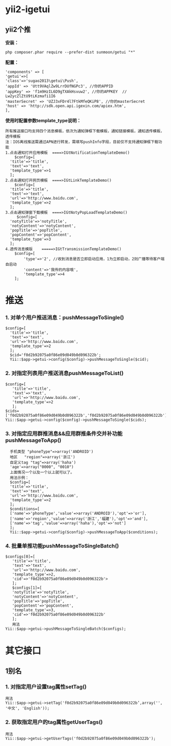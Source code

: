 yii2-igetui
===
yii2个推
---
**安装：**

```
php composer.phar require --prefer-dist sunmoon/getui "*"
```
**配置：**

    'components' => [
    'getui'=>[
    'class'=>'sugao2013\getui\Push',
    'appId' => 'Utt9VAqlZw9LrrDUfNGPc3', //你的APPID
    'appKey' => 'f1m9HzIL6D9gTXAkHsvuw2', //你的APPKEY  //   Lw2ycZlZtU9tLKzmafi1I6
    'masterSecret' => 'UZJ3xFDr4l7FtkMfeQKiP8', //你的masterSecret
    'host' => 'http://sdk.open.api.igexin.com/apiex.htm',
    ],

**使用时配置参数template_type说明：**
    
    所有推送接口均支持四个消息模板，依次为通知弹框下载模板，通知链接模板，通知透传模板，透传模板
    注：IOS离线推送需通过APN进行转发，需填写pushInfo字段，目前仅不支持通知弹框下载功能
    1.点击通知打开应用模板  ====>IGtNotificationTemplateDemo()
        $config=[
      'title'=>'title',
      'text'=>'text',
      'template_type'=>1
      ];
    2.点击通知打开网页模板  ====>IGtLinkTemplateDemo()
        $config=[
      'title'=>'title',
      'text'=>'text',
      'url'=>'http://www.baidu.com',
      'template_type'=>2
      ];
    3.点击通知弹窗下载模板  ====>IGtNotyPopLoadTemplateDemo()
         $config=[
      'notyTitle'=>'notyTitle',
      'notyContent'=>'notyContent',
      'popTitle'=>'popTitle',
      'popContent'=>'popContent',
      'template_type'=>3
      ];
    4.透传消息模版    =====>IGtTransmissionTemplateDemo()
        $config=[
            'type'=>'2', //收到消息是否立即启动应用，1为立即启动，2则广播等待客户端自启动
            'content'=>'我传的内容哦',
            'template_type'=>4
        ];

# 推送

### 1. 对单个用户推送消息：pushMessageToSingle()

    $config=[
      'title'=>'title',
      'text'=>'text',
      'url'=>'http://www.baidu.com',
      'template_type'=>2
      ]; 
      $cid='f0d2b92075a0f86e09d049b0d096322b'; 
      Yii::$app->getui->config($config)->pushMessageToSingle($cid);

### 2. 对指定列表用户推送消息pushMessageToList()
       
    $config=[
       'title'=>'title',
       'text'=>'text',
       'url'=>'http://www.baidu.com',
       'template_type'=>2
       ];
    $cids=['f0d2b92075a0f86e09d049b0d096322b','f0d2b92075a0f86e09d049b0d096322b'];
    Yii::$app->getui->config($config)->pushMessageToSingle($cids);

### 3. 对指定应用群推消息&&应用群推条件交并补功能pushMessageToApp()

      手机类型 "phoneType"=>array('ANDROID')
      地区   "region"=>array('浙江')
      自定义tag "tag"=>array('haha')
      'age'=>array("0000", "0010")
      上面情况一个以及一个以上就可以了。
      用法示例：
      $config=[
      'title'=>'title',
      'text'=>'text',
      'url'=>'http://www.baidu.com',
      'template_type'=>2
      ];
      $conditions=[
      ['name'=>'phoneType','value'=>array('ANDROID'),'opt'=>'or'],
      ['name'=>'region','value'=>array('浙江','福建'),'opt'=>'and'],
      ['name'=>'tag','value'=>array('haha'),'opt'=>'not']
      ];
      Yii::$app->getui->config($config)->pushMessageToApp($conditions);

### 4. 批量单推功能pushMessageToSingleBatch()

    $configs[0]=[
       'title'=>'title',
       'text'=>'text',
       'url'=>'http://www.baidu.com',
       'template_type'=>2,
       'cid'=>'f0d2b92075a0f86e09d049b0d096322b'>
       ];
       $configs[1]=[
       'notyTitle'=>'notyTitle',
       'notyContent'=>'notyContent',
       'popTitle'=>'popTitle',
       'popContent'=>'popContent',
       'template_type'=>3,
       'cid'=>'f0d2b92075a0f86e09d049b0d096322b'
       ];
       用法
    Yii::$app->getui->pushMessageToSingleBatch($configs);

# 其它接口

## 1别名

### 1. 对指定用户设置tag属性setTag()
    
    用法
    Yii::$app->getui->setTag('f0d2b92075a0f86e09d049b0d096322b’,array('', '中文', 'English'));

### 2. 获取指定用户的tag属性getUserTags()
    
    用法
    Yii::$app->getui->getUserTags('f0d2b92075a0f86e09d049b0d096322b');
